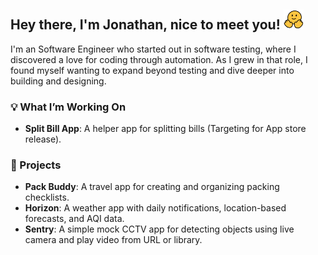 ## Hey there, I'm Jonathan, nice to meet you!  <img src="https://github.com/jonathanvieri/jonathanvieri/blob/main/assets/smiling-wave.gif" height=32px width=32px alt="smiling emoji with waving hands" />

I'm an Software Engineer who started out in software testing, where I discovered a love for coding through automation. 
As I grew in that role, I found myself wanting to expand beyond testing and dive deeper into building and designing.

### 💡 What I’m Working On
- **Split Bill App**: A helper app for splitting bills (Targeting for App store release).

### 🚀 Projects
- **Pack Buddy**: A travel app for creating and organizing packing checklists.
- **Horizon**: A weather app with daily notifications, location-based forecasts, and AQI data.
- **Sentry**: A simple mock CCTV app for detecting objects using live camera and play video from URL or library.
